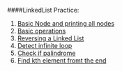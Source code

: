 ####LinkedList Practice:

1. [Basic Node and printing all nodes]()
2. [Basic operations]()
3. [Reversing a Linked List]()
4. [Detect infinite loop]()
5. [Check if palindrome]()
6. [Find kth element fromt the end]()